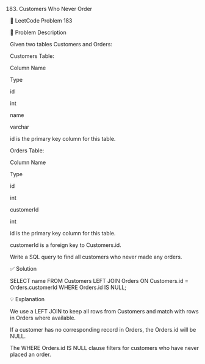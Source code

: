 183. Customers Who Never Order

🔗 LeetCode Problem 183

📝 Problem Description

Given two tables Customers and Orders:

Customers Table:

Column Name

Type

id

int

name

varchar

id is the primary key column for this table.

Orders Table:

Column Name

Type

id

int

customerId

int

id is the primary key column for this table.

customerId is a foreign key to Customers.id.

Write a SQL query to find all customers who never made any orders.

✅ Solution

SELECT name
FROM Customers
LEFT JOIN Orders ON Customers.id = Orders.customerId
WHERE Orders.id IS NULL;

💡 Explanation

We use a LEFT JOIN to keep all rows from Customers and match with rows in Orders where available.

If a customer has no corresponding record in Orders, the Orders.id will be NULL.

The WHERE Orders.id IS NULL clause filters for customers who have never placed an order.
